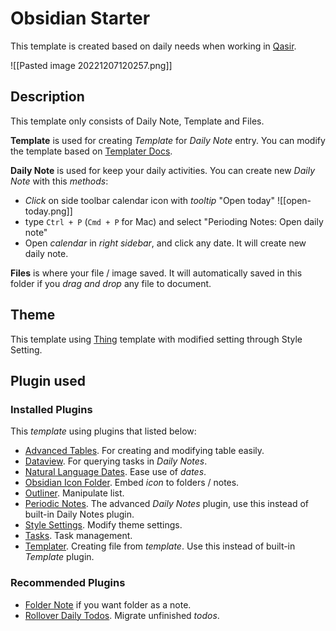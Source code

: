 # Obsidian Starter 
This template is created based on daily needs when working in [Qasir](https://qasir.id). 

![[Pasted image 20221207120257.png]]
## Description

This template only consists of Daily Note, Template and Files. 

**Template** is used for creating *Template* for *Daily Note* entry. You can modify the template based on [Templater Docs](https://silentvoid13.github.io/Templater/). 

**Daily Note** is used for keep your daily activities. You can create new *Daily Note* with this *methods*: 
- *Click* on side toolbar calendar icon with *tooltip* "Open today"
  ![[open-today.png]]
- type `Ctrl + P` (`Cmd + P` for Mac) and select "Perioding Notes: Open daily note"
- Open *calendar* in *right sidebar*, and click any date. It will create new daily note.

**Files** is where your file / image saved. It will automatically saved in this folder if you *drag and drop* any file to document.

## Theme
This template using [Thing](https://github.com/colineckert/obsidian-things) template with modified setting through Style Setting.

## Plugin used
### Installed Plugins
This *template* using plugins that listed below:
- [Advanced Tables](obsidian://show-plugin?id=table-editor-obsidian). For creating and modifying table easily.
- [Dataview](obsidian://show-plugin?id=dataview). For querying tasks in *Daily Notes*.
- [Natural Language Dates](obsidian://show-plugin?id=nldates-obsidian). Ease use of *dates*.
- [Obsidian Icon Folder](obsidian://show-plugin?id=obsidian-icon-folder). Embed *icon* to folders / notes.
- [Outliner](obsidian://show-plugin?id=obsidian-outliner). Manipulate list.
- [Periodic Notes](obsidian://show-plugin?id=periodic-notes). The advanced *Daily Notes* plugin, use this instead of built-in Daily Notes plugin. 
- [Style Settings](obsidian://show-plugin?id=obsidian-style-settings). Modify theme settings.
- [Tasks](obsidian://show-plugin?id=obsidian-tasks-plugin). Task management.
- [Templater](obsidian://show-plugin?id=templater-obsidian). Creating file from *template*. Use this instead of built-in *Template* plugin.

### Recommended Plugins
- [Folder Note](obsidian://show-plugin?id=folder-note-plugin) if you want folder as a note.
- [Rollover Daily Todos](obsidian://show-plugin?id=obsidian-rollover-daily-todos). Migrate unfinished *todos*.